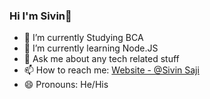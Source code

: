 ### Hi I'm Sivin👋

- 🔭 I’m currently Studying BCA
- 🌱 I’m currently learning Node.JS
- 💬 Ask me about any tech related stuff
- 📫 How to reach me: [Website - @Sivin Saji](https://sivinsaji.ml/)
- 😄 Pronouns: He/His

